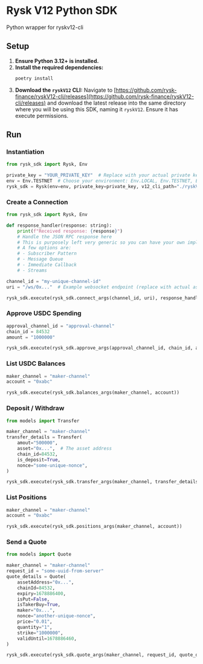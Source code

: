 # Rysk V12 Python SDK

Python wrapper for ryskv12-cli

## Setup

1.  **Ensure Python 3.12+ is installed.**
2.  **Install the required dependencies:**
    ```bash
    poetry install
    ```
3.  **Download the `ryskV12` CLI:** Navigate to [https://github.com/rysk-finance/ryskV12-cli/releases](https://github.com/rysk-finance/ryskV12-cli/releases) and download the latest release into the same directory where you will be using this SDK, naming it `ryskV12`. Ensure it has execute permissions.

## Run

### Instantiation

```python
from rysk_sdk import Rysk, Env

private_key = "YOUR_PRIVATE_KEY"  # Replace with your actual private key
env = Env.TESTNET  # Choose your environment: Env.LOCAL, Env.TESTNET, Env.MAINNET
rysk_sdk = Rysk(env=env, private_key=private_key, v12_cli_path="./ryskV12")  # Optional CLI path
```

### Create a Connection

```python
from rysk_sdk import Rysk, Env

def response_handler(response: string):
    print(f"Received response: {response}")
    # Handle the JSON RPC response here
    # This is purposely left very generic so you can have your own implementation.
    # A few options are:
    # - Subscriber Pattern
    # - Message Queue
    # - Immediate Callback
    # - Streams

channel_id = "my-unique-channel-id"
uri = "/ws/0x..."  # Example websocket endpoint (replace with actual asset address)

rysk_sdk.execute(rysk_sdk.connect_args(channel_id, uri), response_handler)
```

### Approve USDC Spending


```python
approval_channel_id = "approval-channel"
chain_id = 84532
amount = "1000000"

rysk_sdk.execute(rysk_sdk.approve_args(approval_channel_id, chain_id, amount))
```

### List USDC Balances

```python
maker_channel = "maker-channel"
account = "0xabc"

rysk_sdk.execute(rysk_sdk.balances_args(maker_channel, account))
```

### Deposit / Withdraw

```python
from models import Transfer

maker_channel = "maker-channel"
transfer_details = Transfer(
    amout="500000",
    asset="0x...",  # The asset address
    chain_id=84532,
    is_deposit=True,
    nonce="some-unique-nonce",
)

rysk_sdk.execute(rysk_sdk.transfer_args(maker_channel, transfer_details))
```


### List Positions 

```python
maker_channel = "maker-channel"
account = "0xabc"

rysk_sdk.execute(rysk_sdk.positions_args(maker_channel, account))
```

### Send a Quote


```python
from models import Quote

maker_channel = "maker-channel"
request_id = "some-uuid-from-server"
quote_details = Quote(
    assetAddress="0x...",
    chainId=84532,
    expiry=1678886400,
    isPut=False,
    isTakerBuy=True,
    maker="0x...",
    nonce="another-unique-nonce",
    price="0.01",
    quantity="1",
    strike="1000000",
    validUntil=1678886460,
)

rysk_sdk.execute(rysk_sdk.quote_args(maker_channel, request_id, quote_details))
```